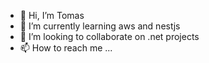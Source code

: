 - 👋 Hi, I’m Tomas
- 🌱 I’m currently learning aws and nestjs 
- 💞️ I’m looking to collaborate on .net projects 
- 📫 How to reach me ...

<!---
Kilo4/Kilo4 is a ✨ special ✨ repository because its `README.md` (this file) appears on your GitHub profile.
You can click the Preview link to take a look at your changes.
--->
